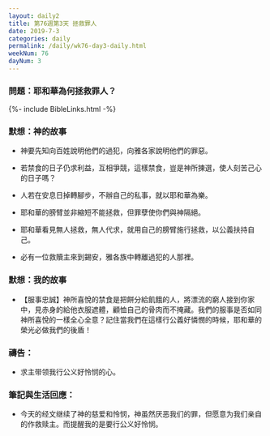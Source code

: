 ```yaml
---
layout: daily2
title: 第76週第3天 拯救罪人
date: 2019-7-3
categories: daily
permalink: /daily/wk76-day3-daily.html
weekNum: 76
dayNum: 3
---
```


### 問題：耶和華為何拯救罪人？

{%- include BibleLinks.html -%}

### 默想：神的故事
+ 神要先知向百姓說明他們的過犯，向雅各家說明他們的罪惡。

+ 若禁食的日子仍求利益，互相爭競，這樣禁食，豈是神所揀選，使人刻苦己心的日子嗎？

+ 人若在安息日掉轉腳步，不辦自己的私事，就以耶和華為樂。

+ 耶和華的膀臂並非縮短不能拯救，但罪孽使你們與神隔絕。

+ 耶和華看見無人拯救，無人代求，就用自己的膀臂施行拯救，以公義扶持自己。

+ 必有一位救贖主來到錫安，雅各族中轉離過犯的人那裡。


### 默想：我的故事
+ 【服事忠誠】神所喜悅的禁食是把餅分給飢餓的人，將漂流的窮人接到你家中，見赤身的給他衣服遮體，顧恤自己的骨肉而不掩藏。我們的服事是否如同神所喜悅的一樣全心全意？記住當我們在這樣行公義好憐憫的時候，耶和華的榮光必做我們的後盾！

### 禱告：

+ 求主带领我行公义好怜悯的心。

### 筆記與生活回應：

+ 今天的经文继续了神的慈爱和怜悯，神虽然厌恶我们的罪，但愿意为我们亲自的作救赎主。而提醒我的是要行公义好怜悯。

